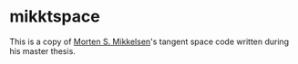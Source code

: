 # mikktspace

This is a copy of [Morten S. Mikkelsen](http://mmikkelsen3d.blogspot.fr/)'s tangent space code written during his master thesis.

